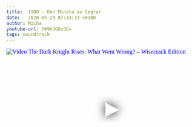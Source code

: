 ```yaml
---
title:  1900 - Den Minsta av Segrar
date:   2020-05-29 07:33:33 +0100
author: Micha
youtube-url: tW9h3GOz3Gs
tags: soundtrack
---
```

<div class="video-container ">
<iframe
  width="560"
  height="315"
  src="https://www.youtube.com/embed/tW9h3GOz3Gs"
  srcdoc="<style>*{padding:0;margin:0;overflow:hidden}html,body{height:100%}img,span{position:absolute;width:100%;top:0;bottom:0;margin:auto}span{height:1.5em;text-align:center;font:48px/1.5 sans-serif;color:white;text-shadow:0 0 0.5em black}</style><a href=https://www.youtube.com/embed/tW9h3GOz3Gs?start=1200><img src=https://img.youtube.com/vi/tW9h3GOz3Gs/hqdefault.jpg alt='Video The Dark Knight Rises: What Went Wrong? – Wisecrack Edition'><span>▶</span></a>"
  frameborder="0"
  allow="accelerometer; autoplay; encrypted-media; gyroscope; picture-in-picture"
  allowfullscreen
></iframe>
</div>